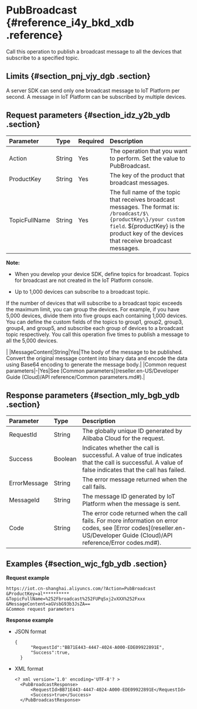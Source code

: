 # PubBroadcast {#reference_i4y_bkd_xdb .reference}

Call this operation to publish a broadcast message to all the devices that subscribe to a specified topic.

## Limits {#section_pnj_vjy_dgb .section}

A server SDK can send only one broadcast message to IoT Platform per second. A message in IoT Platform can be subscribed by multiple devices.

## Request parameters {#section_idz_y2b_ydb .section}

|Parameter|Type|Required|Description|
|:--------|:---|:-------|:----------|
|Action|String|Yes|The operation that you want to perform. Set the value to PubBroadcast.|
|ProductKey|String|Yes|The key of the product that broadcast messages.|
|TopicFullName|String|Yes| The full name of the topic that receives broadcast messages. The format is: `/broadcast/$\{productKey\}/your custom field`. $\{productKey\} is the product key of the devices that receive broadcast messages.

 **Note:** 

-   When you develop your device SDK, define topics for broadcast. Topics for broadcast are not created in the IoT Platform console.

-   Up to 1,000 devices can subscribe to a broadcast topic.

If the number of devices that will subscribe to a broadcast topic exceeds the maximum limit, you can group the devices. For example, if you have 5,000 devices, divide them into five groups each containing 1,000 devices. You can define the custom fields of the topics to group1, group2, group3, group4, and group5, and subscribe each group of devices to a broadcast topic respectively. You call this operation five times to publish a message to all the 5,000 devices.


 |
|MessageContent|String|Yes|The body of the message to be published. Convert the original message content into binary data and encode the data using Base64 encoding to generate the message body.|
|Common request parameters|-|Yes|See [Common parameters](reseller.en-US/Developer Guide (Cloud)/API reference/Common parameters.md#).|

## Response parameters {#section_mly_bgb_ydb .section}

|Parameter|Type|Description|
|:--------|:---|:----------|
|RequestId|String|The globally unique ID generated by Alibaba Cloud for the request.|
|Success|Boolean|Indicates whether the call is successful. A value of true indicates that the call is successful. A value of false indicates that the call has failed.|
|ErrorMessage|String|The error message returned when the call fails.|
|MessageId|String|The message ID generated by IoT Platform when the message is sent.|
|Code|String|The error code returned when the call fails. For more information on error codes, see [Error codes](reseller.en-US/Developer Guide (Cloud)/API reference/Error codes.md#).|

## Examples {#section_wjc_fgb_ydb .section}

**Request example**

```
https://iot.cn-shanghai.aliyuncs.com/?Action=PubBroadcast
&ProductKey=al**********
&TopicFullName=%252Fbroadcast%252FUPqSxj2vXXX%252Fxxx
&MessageContent=aGVsbG93b3JsZA==
&Common request parameters
```

**Response example**

-   JSON format

    ```
    {
          "RequestId":"BB71E443-4447-4024-A000-EDE09922891E",
          "Success":true,
      }
    ```

-   XML format

    ```
    <? xml version='1.0' encoding='UTF-8'? >
      <PubBroadcastResponse>
          <RequestId>BB71E443-4447-4024-A000-EDE09922891E</RequestId>
          <Success>true</Success>
      </PubBroadcastResponse>
    ```



